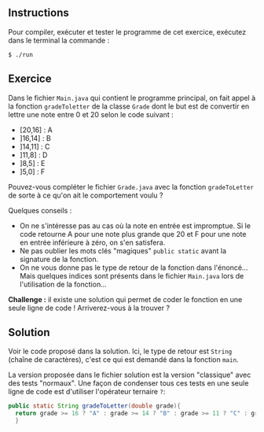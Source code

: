 
Instructions
--------------------------------------------------------------------------------

Pour compiler, exécuter et tester le programme de cet exercice, 
exécutez dans le terminal la commande :

    $ ./run


Exercice
--------------------------------------------------------------------------------

Dans le fichier `Main.java` qui contient le programme principal, on fait appel à la fonction `gradeToletter` de la classe `Grade` dont le but est de convertir en lettre une note entre 0 et 20 selon le code suivant :

  - [20,16] : A
  - ]16,14] : B
  - ]14,11] : C
  - ]11,8]  : D
  - ]8,5]   : E 
  - ]5,0]   : F

Pouvez-vous compléter le fichier `Grade.java` avec la fonction `gradeToLetter` de sorte à ce qu'on ait le comportement voulu ? 

Quelques conseils :
  - On ne s'intéresse pas au cas où la note en entrée est impromptue. Si le code retourne A pour une note plus grande que 20 et F pour une note en entrée inférieure à zéro, on s'en satisfera.
  - Ne pas oublier les mots clés "magiques" `public static` avant la signature de la fonction.
  - On ne vous donne pas le type de retour de la fonction dans l'énoncé... Mais quelques indices sont présents dans le fichier `Main.java` lors de l'utilisation de la fonction...

**Challenge :** il existe une solution qui permet de coder le fonction en une seule ligne de code ! Arriverez-vous à la trouver ?


Solution
--------------------------------------------------------------------------------

Voir le code proposé dans la solution. Ici, le type de retour est `String` (chaîne de caractères), c'est ce qui est demandé dans la fonction `main`.

La version proposée dans le fichier solution est la version "classique" avec des tests "normaux". Une façon de condenser tous ces tests en une seule ligne de code est d'utiliser l'opérateur ternaire `?`:
```java
public static String gradeToLetter(double grade){
  return grade >= 16 ? "A" : grade >= 14 ? "B" : grade >= 11 ? "C" : grade >= 8 ? "D" : grade >= 5 ? "E":"F";
  }
```